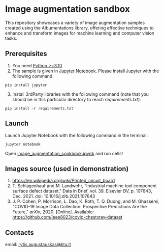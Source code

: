 # Image augmentation sandbox
This repository showcases a variety of image augmentation samples created using the Albumentations library, offering effective techniques to enhance and transform images for machine learning and computer vision tasks.
## Prerequisites

1. You need [Python >=3.10](https://www.python.org/)
2. The sample is given in [Jupyter Notebook](https://jupyter.org/). Please install Jupyter with the following command:
```
pip install jupyter
```
3. Install 3rdParty libraries with the following command (note that you should be in this particular directory to reach *requirements.txt*):
```
pip install -r requirements.txt
```

## Launch 
Launch Jupyter Notebook with the following command in the terminal:
```
jupyter notebook
```
Open [image_augmentation_cookbook.ipynb](https://github.com/rytisss/image_augmentation_sandbox/blob/main/image_augmentation_cookbook.ipynb) and run cells!

## Images source (used in demonstration)  
1. https://en.wikipedia.org/wiki/Printed_circuit_board
2. T. Schlagenhauf and M. Landwehr, “Industrial machine tool component surface defect dataset,” Data in Brief, vol. 39. Elsevier BV, p. 107643, Dec. 2021. doi: 10.1016/j.dib.2021.107643
3. J. P. Cohen, P. Morrison, L. Dao, K. Roth, T. Q. Duong, and M. Ghassemi, "COVID-19 Image Data Collection: Prospective Predictions Are the Future," *arXiv*, 2020. [Online]. Available: https://github.com/ieee8023/covid-chestxray-dataset
   
## Contacts  
email: [rytis.augustauskas@ktu.lt](rytis.augustauskas@ktu.lt)
